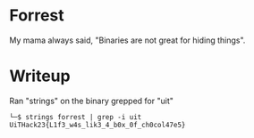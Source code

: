# Forrest

My mama always said, "Binaries are not great for hiding things".

# Writeup

Ran "strings" on the binary grepped for "uit"

```
└─$ strings forrest | grep -i uit
UiTHack23{L1f3_w4s_lik3_4_b0x_0f_ch0col47e5}
```